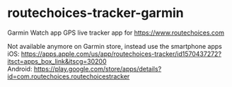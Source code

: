 # routechoices-tracker-garmin

Garmin Watch app GPS live tracker app for https://www.routechoices.com

Not available anymore on Garmin store, instead use the smartphone apps  
iOS: https://apps.apple.com/us/app/routechoices-tracker/id1570437272?itsct=apps_box_link&itscg=30200  
Android: https://play.google.com/store/apps/details?id=com.routechoices.routechoicestracker
